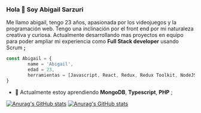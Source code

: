 ### Hola 👋 Soy Abigail Sarzuri

Me llamo abigail, tengo 23 años, apasionada por los videojuegos y la programación web. 
Tengo una inclinación por el front end por mi naturaleza creativa y curiosa. Actualmente desarrollando mas proyectos en equipo para poder ampliar mi experiencia como **Full Stack developer** usando Scrum **;**

```javascript
const Abigail = {
		name = 'Abigail',
		edad = 23,
		herramientas = [Javascript, React, Redux, Redux Toolkit, NodeJS, Express, PostgreSQL, Sequelize, CSS, HTML]
}
```

- 🌱 Actualmente estoy aprendiendo **MongoDB**, **Typescript**, **PHP** ;

[![Anurag's GitHub stats](https://github-readme-stats.vercel.app/api/top-langs/?username=abigailsc&hide=html&layout=compact&theme=dark)](https://github.com/anuraghazra/github-readme-stats)
[![Anurag's GitHub stats](https://github-readme-stats.vercel.app/api?username=abigailsc&theme=dark&show_icons=true)](https://github.com/anuraghazra/github-readme-stats)
